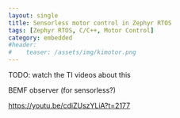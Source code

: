 ```yaml
---
layout: single
title: Sensorless motor control in Zephyr RTOS
tags: [Zephyr RTOS, C/C++, Motor Control]
category: embedded
#header:
#    teaser: /assets/img/kimotor.png
---
```


TODO: watch the TI videos about this

BEMF observer (for sensorless?)

https://youtu.be/cdiZUszYLiA?t=2177